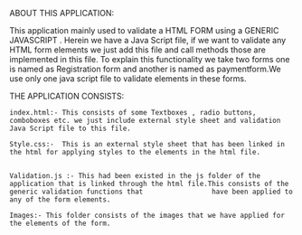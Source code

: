 
ABOUT THIS APPLICATION:

This application mainly used to validate a HTML FORM using a GENERIC JAVASCRIPT . 
Herein we have a Java Script file, if we want to validate any HTML form elements we just add this file and call methods those are implemented in this file. 
  To explain this functionality we take two forms one is named as Registration form and another is named as paymentform.We use only one java script file to validate  elements in these forms.




THE APPLICATION CONSISTS:


	index.html:- This consists of some Textboxes , radio buttons, comboboxes etc. we just include external style sheet and validation Java Script file to this file. 

	Style.css:-  This is an external style sheet that has been linked in the html for applying styles to the elements in the html file.

	
	Validation.js :- This had been existed in the js folder of the application that is linked through the html file.This consists of the generic validation functions that   			   have been applied to any of the form elements.

	Images:- This folder consists of the images that we have applied for the elements of the form.





     


